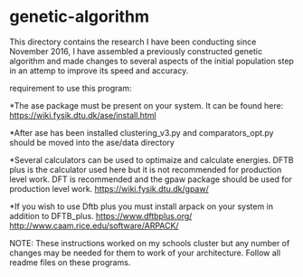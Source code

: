 # genetic-algorithm
This directory contains the research I have been conducting since November 2016, I have assembled a previously constructed genetic algorithm and made changes to several aspects of the initial population step in an attemp to improve its speed and accuracy.

requirement to use this program:

*The ase package must be present on your system. It can be found here: https://wiki.fysik.dtu.dk/ase/install.html

*After ase has been installed clustering_v3.py and comparators_opt.py should be moved into the ase/data directory

*Several calculators can be used to optimaize and calculate energies. DFTB plus is the calculator used here but it is not recommended for production level work. DFT is recommended and the gpaw package should be used for production level work.
  https://wiki.fysik.dtu.dk/gpaw/

*If you wish to use Dftb plus you must install arpack on your system in addition to DFTB_plus.
  https://www.dftbplus.org/
  http://www.caam.rice.edu/software/ARPACK/
  
NOTE: These instructions worked on my schools cluster but any number of changes may be needed for them to work of your architecture. Follow all readme files on these programs.
